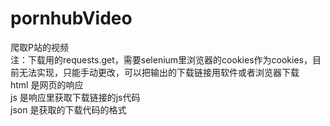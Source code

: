 # pornhubVideo
爬取P站的视频\
注：下载用的requests.get，需要selenium里浏览器的cookies作为cookies，目前无法实现，只能手动更改，可以把输出的下载链接用软件或者浏览器下载\
html 是网页的响应\
js 是响应里获取下载链接的js代码\
json 是获取的下载代码的格式
